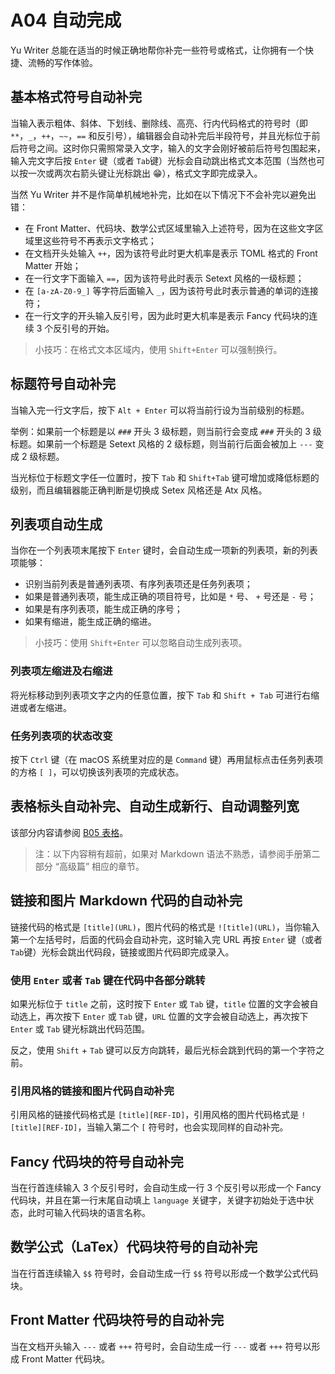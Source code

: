 # A04 自动完成

Yu Writer 总能在适当的时候正确地帮你补完一些符号或格式，让你拥有一个快捷、流畅的写作体验。

## 基本格式符号自动补完

当输入表示粗体、斜体、下划线、删除线、高亮、行内代码格式的符号时（即 `**`，`_`，`++`，`~~`，`==` 和反引号），编辑器会自动补完后半段符号，并且光标位于前后符号之间。这时你只需照常录入文字，输入的文字会刚好被前后符号包围起来，输入完文字后按 `Enter` 键（或者 `Tab`键）光标会自动跳出格式文本范围（当然也可以按一次或两次右箭头键让光标跳出 😁），格式文字即完成录入。

当然 Yu Writer 并不是作简单机械地补完，比如在以下情况下不会补完以避免出错：

* 在 Front Matter、代码块、数学公式区域里输入上述符号，因为在这些文字区域里这些符号不再表示文字格式；
* 在文档开头处输入 `++`，因为该符号此时更大机率是表示 TOML 格式的 Front Matter 开始；
* 在一行文字下面输入 `==`，因为该符号此时表示 Setext 风格的一级标题；
* 在 `[a-zA-Z0-9_]` 等字符后面输入 `_`，因为该符号此时表示普通的单词的连接符；
* 在一行文字的开头输入反引号，因为此时更大机率是表示 Fancy 代码块的连续 3 个反引号的开始。

> 小技巧：在格式文本区域内，使用 `Shift+Enter` 可以强制换行。

## 标题符号自动补完

当输入完一行文字后，按下 `Alt + Enter` 可以将当前行设为当前级别的标题。

举例：如果前一个标题是以 `###` 开头 3 级标题，则当前行会变成 `###` 开头的 3 级标题。如果前一个标题是 Setext 风格的 2 级标题，则当前行后面会被加上 `---` 变成 2 级标题。

当光标位于标题文字任一位置时，按下 `Tab` 和 `Shift+Tab` 键可增加或降低标题的级别，而且编辑器能正确判断是切换成 Setex 风格还是 Atx 风格。

## 列表项自动生成

当你在一个列表项末尾按下 `Enter` 键时，会自动生成一项新的列表项，新的列表项能够：

* 识别当前列表是普通列表项、有序列表项还是任务列表项；
* 如果是普通列表项，能生成正确的项目符号，比如是 `*` 号、 `+` 号还是 `-` 号；
* 如果是有序列表项，能生成正确的序号；
* 如果有缩进，能生成正确的缩进。

> 小技巧：使用 `Shift+Enter` 可以忽略自动生成列表项。

### 列表项左缩进及右缩进

将光标移动到列表项文字之内的任意位置，按下 `Tab` 和 `Shift + Tab` 可进行右缩进或者左缩进。

### 任务列表项的状态改变

按下 `Ctrl` 键（在 macOS 系统里对应的是 `Command` 键）再用鼠标点击任务列表项的方格 `[ ]`，可以切换该列表项的完成状态。

## 表格标头自动补完、自动生成新行、自动调整列宽

该部分内容请参阅 [B05 表格](b05-表格)。

> 注：以下内容稍有超前，如果对 Markdown 语法不熟悉，请参阅手册第二部分 “高级篇” 相应的章节。

## 链接和图片 Markdown 代码的自动补完

链接代码的格式是 `[title](URL)`，图片代码的格式是 `![title](URL)`，当你输入第一个左括号时，后面的代码会自动补完，这时输入完 URL 再按 `Enter` 键（或者 `Tab`键）光标会跳出代码段，链接或图片代码即完成录入。

### 使用 `Enter` 或者 `Tab` 键在代码中各部分跳转

如果光标位于 `title` 之前，这时按下 `Enter` 或 `Tab` 键，`title` 位置的文字会被自动选上，再次按下 `Enter` 或 `Tab` 键，`URL` 位置的文字会被自动选上，再次按下 `Enter` 或 `Tab` 键光标跳出代码范围。

反之，使用 `Shift` + `Tab` 键可以反方向跳转，最后光标会跳到代码的第一个字符之前。

### 引用风格的链接和图片代码自动补完

引用风格的链接代码格式是 `[title][REF-ID]`，引用风格的图片代码格式是 `![title][REF-ID]`，当输入第二个 `[` 符号时，也会实现同样的自动补完。

## Fancy 代码块的符号自动补完

当在行首连续输入 3 个反引号时，会自动生成一行 3 个反引号以形成一个 Fancy 代码块，并且在第一行末尾自动填上 `language` 关键字，关键字初始处于选中状态，此时可输入代码块的语言名称。

## 数学公式（LaTex）代码块符号的自动补完

当在行首连续输入 `$$` 符号时，会自动生成一行 `$$` 符号以形成一个数学公式代码块。

## Front Matter 代码块符号的自动补完

当在文档开头输入 `---` 或者 `+++` 符号时，会自动生成一行 `---` 或者 `+++` 符号以形成 Front Matter 代码块。

